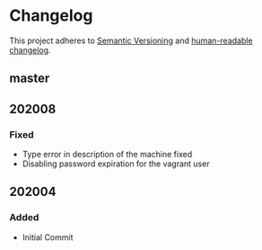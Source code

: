 # Changelog

This project adheres to [Semantic Versioning](https://semver.org/spec/v2.0.0.html)
and [human-readable changelog](https://keepachangelog.com/en/1.0.0/).

## master

## 202008

### Fixed

- Type error in description of the machine fixed
- Disabling password expiration for the vagrant user

## 202004

### Added

- Initial Commit
